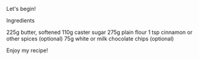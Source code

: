Let's begin!

Ingredients

225g butter, softened
110g caster sugar
275g plain flour
1 tsp cinnamon or other spices (optional)
75g white or milk chocolate chips (optional)

Enjoy my recipe!